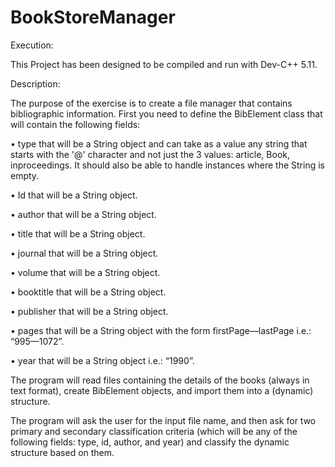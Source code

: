 # BookStoreManager

Execution:

This Project has been designed to be compiled and run with Dev-C++ 5.11.








Description:

The purpose of the exercise is to create a file manager that contains bibliographic information. First you need to define the BibElement class that will contain the following fields:

•	type that will be a String object and can take as a value any string that starts with the '@' character and not just the 3 values: article, Book, inproceedings. It should also be able to handle instances where the String is empty.

•	Id that will be a String object.

•	author that will be a String object.

•	title that will be a String object.

•	journal that will be a String object.

•	volume that will be a String object.

•	booktitle that will be a String object.

•	publisher that will be a String object.

•	pages that will be a String object with the form firstPage—lastPage i.e.: “995—1072”.

•	year that will be a String object i.e.: “1990”.


The program will read files containing the details of the books (always in text format), create BibElement objects, and import them into a (dynamic) structure.

The program will ask the user for the input file name, and then ask for two primary and secondary classification criteria (which will be any of the following fields: type, id, author, and year) and classify the dynamic structure based on them.

